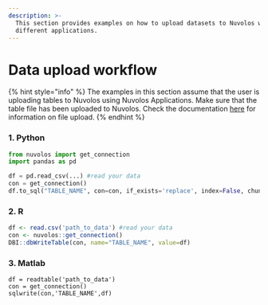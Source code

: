 ```yaml
---
description: >-
  This section provides examples on how to upload datasets to Nuvolos with
  different applications.
---
```


# Data upload workflow

{% hint style="info" %}
The examples in this section assume that the user is uploading tables to Nuvolos using Nuvolos Applications. Make sure that the table file has been uploaded to Nuvolos. Check the documentation [here](../../getting-started/work-with-files/) for information on file upload.
{% endhint %}

### 1. Python

```python
from nuvolos import get_connection
import pandas as pd

df = pd.read_csv(...) #read your data
con = get_connection()
df.to_sql("TABLE_NAME", con=con, if_exists='replace', index=False, chunksize=10000)
```

### 2. R

```r
df <- read.csv('path_to_data') #read your data
con <- nuvolos::get_connection()
DBI::dbWriteTable(con, name="TABLE_NAME", value=df)
```

### 3. Matlab

```text
df = readtable('path_to_data')
con = get_connection()
sqlwrite(con,'TABLE_NAME',df)
```

